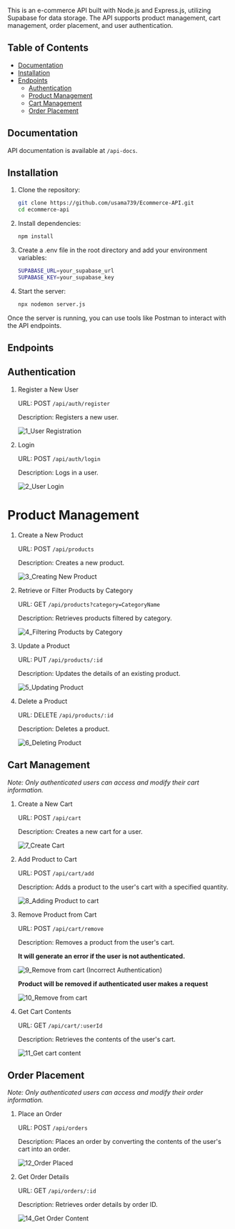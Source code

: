 This is an e-commerce API built with Node.js and Express.js, utilizing Supabase for data storage. The API supports product management, cart management, order placement, and user authentication.

## Table of Contents
- [Documentation](#documentation)
- [Installation](#installation)
- [Endpoints](#endpoints)
  - [Authentication](#authentication)
  - [Product Management](#product-management)
  - [Cart Management](#cart-management)
  - [Order Placement](#order-placement)




## Documentation
   API documentation is available at `/api-docs`.



## Installation

1. Clone the repository:
   ```bash
   git clone https://github.com/usama739/Ecommerce-API.git
   cd ecommerce-api
2. Install dependencies:
   ```bash
   npm install
3. Create a .env file in the root directory and add your environment variables:
   ```bash
   SUPABASE_URL=your_supabase_url
   SUPABASE_KEY=your_supabase_key
4. Start the server:
    ```bash
    npx nodemon server.js

  Once the server is running, you can use tools like Postman to interact with the API endpoints.



## Endpoints
## Authentication
1. Register a New User

   URL: POST `/api/auth/register`
  
   Description: Registers a new user.
  
   ![1_User Registration](https://github.com/usama739/Ecommerce-API/assets/89732076/70c26ff5-50f3-49b7-9d9d-29a5b669ce5a)




2. Login

   URL: POST `/api/auth/login`
    
   Description: Logs in a user.
    
   ![2_User Login](https://github.com/usama739/Ecommerce-API/assets/89732076/69d97f64-8d30-4d74-b313-55765e2198de)





# Product Management
1. Create a New Product

   URL: POST `/api/products`
    
   Description: Creates a new product.
    
   ![3_Creating New Product](https://github.com/usama739/Ecommerce-API/assets/89732076/44e919f2-9e61-408b-aac0-39ac72c4e9e5)




2. Retrieve or Filter Products by Category

   URL: GET `/api/products?category=CategoryName`
    
   Description: Retrieves products filtered by category.
    
   ![4_Filtering Products by Category](https://github.com/usama739/Ecommerce-API/assets/89732076/a124252b-c405-42a9-b368-96e904837be1)




3. Update a Product

   URL: PUT `/api/products/:id`  
    
   Description: Updates the details of an existing product.
    
   ![5_Updating Product](https://github.com/usama739/Ecommerce-API/assets/89732076/d57afa42-4d8f-4390-85d0-89e8c7bb322a)




4. Delete a Product

   URL: DELETE `/api/products/:id`
    
   Description: Deletes a product.
    
   ![6_Deleting Product](https://github.com/usama739/Ecommerce-API/assets/89732076/3605d36e-f570-4e48-b266-3472b4cd3530)





## Cart Management

_Note: Only authenticated users can access and modify their cart information._

1. Create a New Cart

   URL: POST `/api/cart`
    
   Description: Creates a new cart for a user.
    
   ![7_Create Cart](https://github.com/usama739/Ecommerce-API/assets/89732076/006ca7cc-6d43-43b8-9438-4c304d89da3c)




2. Add Product to Cart

   URL: POST `/api/cart/add`
    
   Description: Adds a product to the user's cart with a specified quantity.
    
   ![8_Adding Product to cart](https://github.com/usama739/Ecommerce-API/assets/89732076/2e1e6f10-c903-4ce2-a343-a37ccdfbb6f1)




3. Remove Product from Cart

   URL: POST `/api/cart/remove`
    
   Description: Removes a product from the user's cart.

   **It will generate an error if the user is not authenticated.**

   ![9_Remove from cart (Incorrect Authentication)](https://github.com/usama739/Ecommerce-API/assets/89732076/5e651994-0c35-4955-bead-ccb202caf791)


   **Product will be removed if authenticated user makes a request**

   ![10_Remove from cart](https://github.com/usama739/Ecommerce-API/assets/89732076/760ef7eb-4af4-4247-8ab3-3e2af3fbd4bc)




4. Get Cart Contents

   URL: GET `/api/cart/:userId`
    
   Description: Retrieves the contents of the user's cart.
    
   ![11_Get cart content](https://github.com/usama739/Ecommerce-API/assets/89732076/bae3c457-d728-42eb-8b3c-adf4e70d05f6)





## Order Placement

_Note: Only authenticated users can access and modify their order information._

1. Place an Order

   URL: POST `/api/orders`
    
   Description: Places an order by converting the contents of the user's cart into an order.
    
   ![12_Order Placed](https://github.com/usama739/Ecommerce-API/assets/89732076/992b1f1d-6556-479b-877c-e43e18fd2db7)




2. Get Order Details

   URL: GET `/api/orders/:id`
    
   Description: Retrieves order details by order ID.
        
   ![14_Get Order Content](https://github.com/usama739/Ecommerce-API/assets/89732076/f46a3fbb-3410-422a-8ba0-c17ebe2c4358)

